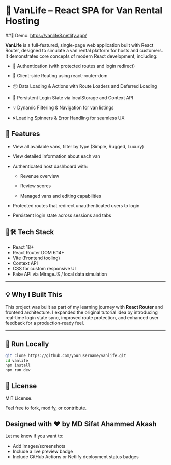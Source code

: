 # 🚐 VanLife – React SPA for Van Rental Hosting

##🚀 Demo: https://vanlife8.netlify.app/

**VanLife** is a full-featured, single-page web application built with React Router, designed to simulate a van rental platform for hosts and customers. It demonstrates core concepts of modern React development, including:

- 🔐 Authentication (with protected routes and login redirect)

- 🧭 Client-side Routing using react-router-dom

- 📦 Data Loading & Actions with Route Loaders and Deferred Loading

- 💾 Persistent Login State via localStorage and Context API

- 💡 Dynamic Filtering & Navigation for van listings

- 🌀 Loading Spinners & Error Handling for seamless UX

## 📁 Features

- View all available vans, filter by type (Simple, Rugged, Luxury)

- View detailed information about each van

- Authenticated host dashboard with:

    - Revenue overview

    - Review scores

    - Managed vans and editing capabilities

- Protected routes that redirect unauthenticated users to login

- Persistent login state across sessions and tabs

 ## 🧰🛠 Tech Stack

- React 18+  
- React Router DOM 6.14+  
- Vite (Frontend tooling)  
- Context API  
- CSS for custom responsive UI  
- Fake API via MirageJS / local data simulation  

---

## 💡 Why I Built This

This project was built as part of my learning journey with **React Router** and frontend architecture. I expanded the original tutorial idea by introducing real-time login state sync, improved route protection, and enhanced user feedback for a production-ready feel.

---



## 🚀 Run Locally

```bash
git clone https://github.com/yourusername/vanlife.git
cd vanlife
npm install
npm run dev
```


## 📄 License

MIT License.

Feel free to fork, modify, or contribute.

## Designed with ❤️ by MD Sifat Ahammed Akash

Let me know if you want to:
- Add images/screenshots
- Include a live preview badge
- Include GitHub Actions or Netlify deployment status badges
